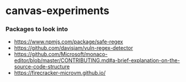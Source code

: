 # canvas-experiments

### Packages to look into
- https://www.npmjs.com/package/safe-regex
- https://github.com/davisjam/vuln-regex-detector
- https://github.com/Microsoft/monaco-editor/blob/master/CONTRIBUTING.md#a-brief-explanation-on-the-source-code-structure
- https://firecracker-microvm.github.io/
